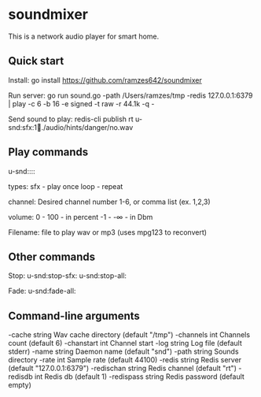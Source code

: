 # soundmixer
This is a network audio player for smart home.

## Quick start

Install:
	go install https://github.com/ramzes642/soundmixer

Run server:
	go run sound.go -path /Users/ramzes/tmp -redis 127.0.0.1:6379 | play -c 6 -b 16 -e signed -t raw -r 44.1k -q -

Send sound to play:
	redis-cli publish rt u-snd:sfx:1:100:./audio/hints/danger/no.wav

## Play commands

u-snd:<type>:<channel>:<volume>:<filename>

types:
	sfx - play once
	loop - repeat
	
channel: 
	Desired channel number 1-6, or comma list (ex. 1,2,3)
	 
volume:
	0 - 100 - in percent
	-1 - -∞  - in Dbm

Filename:
	file to play wav or mp3 (uses mpg123 to reconvert)
	
## Other commands

Stop:
	u-snd:stop-sfx:<channel>
	u-snd:stop-all:<channel>
	
Fade:
	u-snd:fade-all:<channel>


## Command-line arguments

  -cache string
    	Wav cache directory (default "/tmp")
  -channels int
    	Channels count (default 6)
  -chanstart int
    	Channel start
  -log string
    	Log file (default stderr)
  -name string
    	Daemon name (default "snd")
  -path string
    	Sounds directory
  -rate int
    	Sample rate (default 44100)
  -redis string
    	Redis server (default "127.0.0.1:6379")
  -redischan string
    	Redis channel (default "rt")
  -redisdb int
    	Redis db (default 1)
  -redispass string
    	Redis password (default empty)
    	